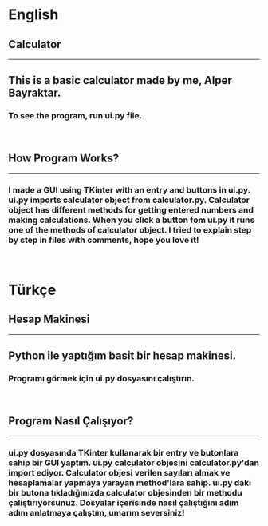 
<h1>English</h1>

<h2>Calculator</h2>
<hr>
<h2>This is a basic calculator made by me, Alper Bayraktar.</h2>
<h3>To see the program, run ui.py file.</h3>
<br>
<h2>How Program Works?</h2>
<hr>
<h3>I made a GUI using TKinter with an entry and buttons in ui.py. ui.py imports calculator object from calculator.py. Calculator object has different methods for getting entered numbers and making calculations. When you click a button fom ui.py it runs one of the methods of calculator object. I tried to explain step by step in files with comments, hope you love it!</h3>

<br>
<h1>Türkçe</h1>
<h2>Hesap Makinesi</h2>
<hr>

<h2>Python ile yaptığım basit bir hesap makinesi.</h2>
<h3>Programı görmek için ui.py dosyasını çalıştırın.</h3>
<br>
<h2>Program Nasıl Çalışıyor?</h2>
<hr>
<h3>ui.py dosyasında TKinter kullanarak bir entry ve butonlara sahip bir GUI yaptım. ui.py calculator objesini calculator.py'dan import ediyor. Calculator objesi verilen sayıları almak ve hesaplamalar yapmaya yarayan method'lara sahip. ui.py daki bir butona tıkladığınızda calculator objesinden bir methodu çalıştırıyorsunuz. Dosyalar içerisinde nasıl çalıştığını adım adım anlatmaya çalıştım, umarım seversiniz!</h3>
